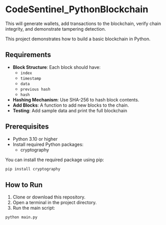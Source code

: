 # CodeSentinel_PythonBlockchain

This will generate wallets, add transactions to the blockchain, verify chain integrity, and demonstrate tampering detection.

This project demonstrates how to build a basic blockchain in Python.

## Requirements

- **Block Structure**: Each block should have:
  - `index`
  - `timestamp`
  - `data`
  - `previous hash`
  - `hash`
- **Hashing Mechanism**: Use SHA-256 to hash block contents.
- **Add Blocks**: A function to add new blocks to the chain.
- **Testing**: Add sample data and print the full blockchain

[//]: # (How to Run the Code)

## Prerequisites

- Python 3.10 or higher
- Install required Python packages:
  - cryptography

You can install the required package using pip:

```bash
pip install cryptography
```

## How to Run

1. Clone or download this repository.
2. Open a terminal in the project directory.
3. Run the main script:

```bash
python main.py
```
